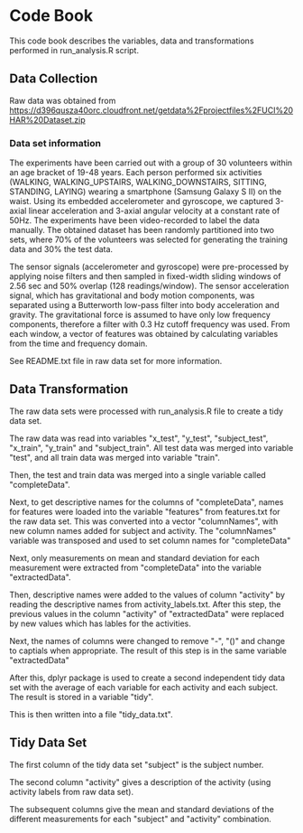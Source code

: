 Code Book
=========
  
This code book describes the variables, data and transformations performed in run_analysis.R script.

Data Collection
---------------
Raw data was obtained from https://d396qusza40orc.cloudfront.net/getdata%2Fprojectfiles%2FUCI%20HAR%20Dataset.zip 

### Data set information
The experiments have been carried out with a group of 30 volunteers within an age bracket of 19-48 years. Each person performed six activities (WALKING, WALKING_UPSTAIRS, WALKING_DOWNSTAIRS, SITTING, STANDING, LAYING) wearing a smartphone (Samsung Galaxy S II) on the waist. Using its embedded accelerometer and gyroscope, we captured 3-axial linear acceleration and 3-axial angular velocity at a constant rate of 50Hz. The experiments have been video-recorded to label the data manually. The obtained dataset has been randomly partitioned into two sets, where 70% of the volunteers was selected for generating the training data and 30% the test data. 

The sensor signals (accelerometer and gyroscope) were pre-processed by applying noise filters and then sampled in fixed-width sliding windows of 2.56 sec and 50% overlap (128 readings/window). The sensor acceleration signal, which has gravitational and body motion components, was separated using a Butterworth low-pass filter into body acceleration and gravity. The gravitational force is assumed to have only low frequency components, therefore a filter with 0.3 Hz cutoff frequency was used. From each window, a vector of features was obtained by calculating variables from the time and frequency domain.

See README.txt file in raw data set for more information.

Data Transformation
-------------------
The raw data sets were processed with run_analysis.R file to create a tidy data set.

The raw data was read into variables "x_test", "y_test", "subject_test", "x_train", "y_train" and "subject_train".
All test data was merged into variable "test", and all train data was merged into variable "train".

Then, the test and train data was merged into a single variable called "completeData".

Next, to get descriptive names for the columns of "completeData", names for features were loaded into the variable "features" from features.txt for the raw data set.
This was converted into a vector "columnNames", with new column names added for subject and activity.
The "columnNames" variable was transposed and used to set column names for "completeData"

Next, only measurements on mean and standard deviation for each measurement were extracted from "completeData" into the variable "extractedData".

Then, descriptive names were added to the values of column "activity" by reading the descriptive names from activity_labels.txt.
After this step, the previous values in the column "activity" of "extractedData" were replaced by new values which has lables for the activities.

Next, the names of columns were changed to remove "-", "()" and change to captials when appropriate.
The result of this step is in the same variable "extractedData"

After this, dplyr package is used to create a second independent tidy data set with the average of each variable for each activity and each subject.
The result is stored in a variable "tidy".

This is then written into a file "tidy_data.txt".

Tidy Data Set
-------------
The first column of the tidy data set "subject"  is the subject number.

The second column "activity" gives a description of the activity (using activity labels from raw data set).

The subsequent columns give the mean and standard deviations of the different measurements for each "subject" and "activity" combination.
